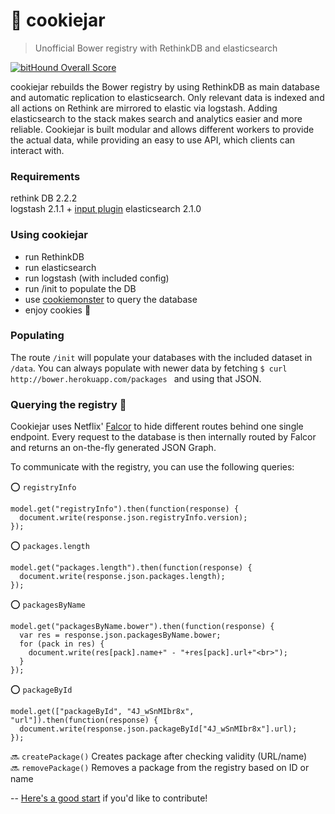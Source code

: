 # 🍪 cookiejar
> Unofficial Bower registry with RethinkDB and elasticsearch   

[![bitHound Overall Score](https://www.bithound.io/github/BenMann/cookiejar/badges/score.svg)](https://www.bithound.io/github/BenMann/cookiejar)   

cookiejar rebuilds the Bower registry by using RethinkDB as main database and automatic replication to elasticsearch. Only relevant data is indexed and all actions on Rethink are mirrored to elastic via logstash.
Adding elasticsearch to the stack makes search and analytics easier and more reliable. Cookiejar is built modular and allows different workers to provide the actual data, while
providing an easy to use API, which clients can interact with.

### Requirements
rethink DB 2.2.2   
logstash 2.1.1 + [input plugin](https://github.com/rethinkdb/logstash-input-rethinkdb)
elasticsearch 2.1.0   

### Using cookiejar
- run RethinkDB
- run elasticsearch
- run logstash (with included config)
- run /init to populate the DB
- use [cookiemonster](https://github.com/BenMann/cookiemonster) to query the database
- enjoy cookies 🍪

### Populating
The route `/init` will populate your databases with the included dataset in `/data`. You can always populate with newer data by fetching `$ curl http://bower.herokuapp.com/packages
` and using that JSON.

### Querying the registry :mag_right: 
Cookiejar uses Netflix' [Falcor](https://github.com/Netflix/falcor) to hide different routes behind one single endpoint. Every request to the database is then internally routed by Falcor and returns an on-the-fly generated JSON Graph.

To communicate with the registry, you can use the following queries:   

:o: `registryInfo`  
```
model.get("registryInfo").then(function(response) {
  document.write(response.json.registryInfo.version);
});
```

:o: `packages.length`   
```
model.get("packages.length").then(function(response) {
  document.write(response.json.packages.length);
});
```

:o: `packagesByName`  
```
model.get("packagesByName.bower").then(function(response) {
  var res = response.json.packagesByName.bower;
  for (pack in res) {
    document.write(res[pack].name+" - "+res[pack].url+"<br>");
  }       
});
```

:o: `packageById`   
```
model.get(["packageById", "4J_wSnMIbr8x", "url"]).then(function(response) {
  document.write(response.json.packageById["4J_wSnMIbr8x"].url);
});
```


:soon: `createPackage()` Creates package after checking validity (URL/name)   
:soon: `removePackage()`  Removes a package from the registry based on ID or name
   
--
[Here's a good start](https://www.bithound.io/github/BenMann/cookiejar/master/techdebt) if you'd like to contribute!
